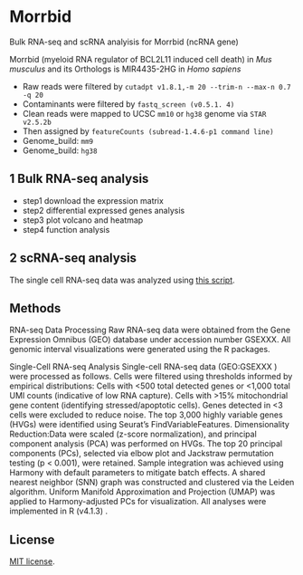 # Morrbid
Bulk RNA-seq and scRNA analyisis for Morrbid (ncRNA gene)


Morrbid (myeloid RNA regulator of BCL2L11 induced cell death) in *Mus musculus* and its Orthologs is MIR4435-2HG in *Homo sapiens*


- Raw reads were filtered by `cutadpt v1.8.1,-m 20 --trim-n --max-n 0.7 -q 20`
- Contaminants were filtered by `fastq_screen (v0.5.1. 4)`
- Clean reads were mapped to UCSC `mm10` or `hg38` genome via `STAR v2.5.2b`
- Then assigned by `featureCounts (subread-1.4.6-p1 command line)`
- Genome_build: `mm9`
- Genome_build: `hg38`



## 1 Bulk RNA-seq analysis

- step1 download the expression matrix
- step2 differential expressed genes analysis
- step3 plot volcano and heatmap
- step4 function analysis


## 2 scRNA-seq analysis
The single cell RNA-seq data was analyzed using [this script](https://github.com/jlchen5/Morrbid/blob/main/Untitled.ipynb).



## Methods

RNA-seq Data Processing
Raw RNA-seq data were obtained from the Gene Expression Omnibus (GEO) database under accession number GSEXXX. All genomic interval visualizations were generated using the R packages.

Single-Cell RNA-seq Analysis
Single-cell RNA-seq data (GEO:GSEXXX ) were processed as follows. Cells were filtered using thresholds informed by empirical distributions: Cells with <500 total detected genes or <1,000 total UMI counts (indicative of low RNA capture). Cells with >15% mitochondrial gene content (identifying stressed/apoptotic cells). Genes detected in <3 cells were excluded to reduce noise. The top 3,000 highly variable genes (HVGs) were identified using Seurat’s FindVariableFeatures. Dimensionality Reduction:Data were scaled (z-score normalization), and principal component analysis (PCA) was performed on HVGs. The top 20 principal components (PCs), selected via elbow plot and Jackstraw permutation testing (p < 0.001), were retained. Sample integration was achieved using Harmony with default parameters to mitigate batch effects. A shared nearest neighbor (SNN) graph was constructed and clustered via the Leiden algorithm. Uniform Manifold Approximation and Projection (UMAP) was applied to Harmony-adjusted PCs for visualization. All analyses were implemented in R (v4.1.3) .


## License

[MIT license](https://github.com/jlchen5/Morrbid/blob/main/LICENSE).
